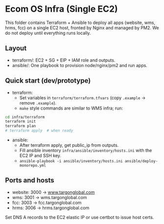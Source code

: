 # Ecom OS Infra (Single EC2)

This folder contains Terraform + Ansible to deploy all apps (website, wms, hrms, fcc) on a single EC2 host, fronted by Nginx and managed by PM2. We do not deploy until everything runs locally.

## Layout
- terraform/: EC2 + SG + EIP + IAM role and outputs.
- ansible/: One playbook to provision node/nginx/pm2 and run apps.

## Quick start (dev/prototype)
- terraform:
  - Set variables in `terraform/terraform.tfvars` (copy `.example` → remove `.example`).
  - `make` style commands are similar to WMS infra; run:

```bash
cd infra/terraform
terraform init
terraform plan
# terraform apply  # when ready
```

- ansible:
  - After terraform apply, get public_ip from outputs.
  - Fill ansible inventory `infra/ansible/inventory/hosts.ini` with the EC2 IP and SSH key.
  - `ansible-playbook -i ansible/inventory/hosts.ini ansible/deploy-monorepo.yml`

## Ports and hosts
- website: 3000 → www.targonglobal.com
- wms: 3001 → wms.targonglobal.com
- fcc: 3003 → fcc.targonglobal.com
- hrms: 3006 → hrms.targonglobal.com

Set DNS A records to the EC2 elastic IP or use certbot to issue host certs.
